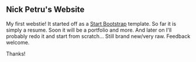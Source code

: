 ## Nick Petru's Website

My first webstie! It started off as a [Start Bootstrap](http://startbootstrap.com/) template. So far it is simply a resume. Soon it will be a portfolio and more. And later on I'll probably redo it and start from scratch... Still brand new/very raw. Feedback welcome.

Thanks!